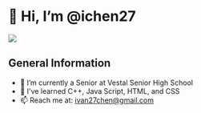 <h1>👋 Hi, I’m @ichen27</h1>
<img src = "https://niteowlcreative.com/new-york-ui-ux/nyc-banner-noc/![image](https://user-images.githubusercontent.com/107697782/174346288-a46c37ca-dd3c-4687-a8ca-5d1b2e3ab30d.png)">
<h2> General Information</h2>
<ul>
  <li> 👀 I’m currently a Senior at Vestal Senior High School</li>
  <li>🌱 I've learned C++, Java Script, HTML, and CSS</li>
  <li> 📫 Reach me at: <a href = "ivan27cheng@gmail.com">ivan27chen@gmail.com</a></li>
</ul>

<!---
ichen27/ichen27 is a ✨ special ✨ repository because its `README.md` (this file) appears on your GitHub profile.
You can click the Preview link to take a look at your changes.
--->
